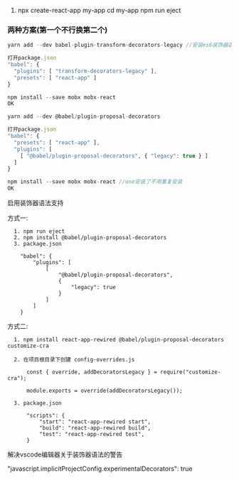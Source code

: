 1. npx create-react-app my-app cd my-app npm run eject

### 两种方案(第一个不行换第二个)
```javascript
yarn add --dev babel-plugin-transform-decorators-legacy //安装es6装饰器函数解析器插件

打开package.json
"babel": { 
  "plugins": [ "transform-decorators-legacy" ], 
  "presets": [ "react-app" ] 
}

npm install --save mobx mobx-react
OK
```
```javascript
yarn add --dev @babel/plugin-proposal-decorators

打开package.json
"babel": { 
  "presets": [ "react-app" ],
  "plugins": [ 
    [ "@babel/plugin-proposal-decorators", { "legacy": true } ] 
  ] 
}

npm install --save mobx mobx-react //one安装了不用重复安装
OK
```


启用装饰器语法支持

  方式一:
    
      1. npm run eject
      2. npm install @babel/plugin-proposal-decorators
      3. package.json

        "babel": {
            "plugins": [
                [
                    "@babel/plugin-proposal-decorators",
                    {
                        "legacy": true
                    }
                ]
            ]
        }
            
  方式二:

      1. npm install react-app-rewired @babel/plugin-proposal-decorators customize-cra

      2. 在项目根目录下创建 config-overrides.js

          const { override, addDecoratorsLegacy } = require("customize-cra");

          module.exports = override(addDecoratorsLegacy());
      
      3. package.json

          "scripts": {
              "start": "react-app-rewired start",
              "build": "react-app-rewired build",
              "test": "react-app-rewired test",
          }
        
解决vscode编辑器关于装饰器语法的警告

  "javascript.implicitProjectConfig.experimentalDecorators": true